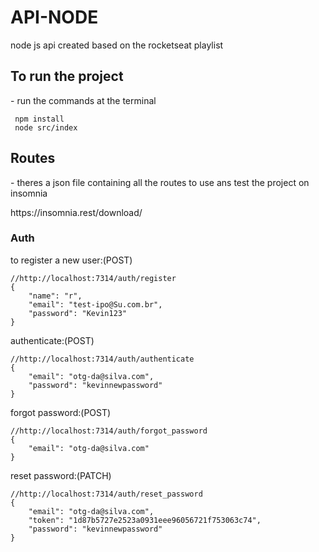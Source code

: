 # API-NODE
node js api created based on the rocketseat playlist

<H2>To run the project</H2>
<p> - run the commands at the terminal</p>

```
 npm install
 node src/index
```

<H2>Routes</H2>
<p> - theres a json file containing all the routes to use ans test the project on insomnia</p>
<a target="_blank">https://insomnia.rest/download/<a>
 
 <H3>Auth</H3>
 <p> to register a new user:(POST)</p>

```
//http://localhost:7314/auth/register
{ 
	"name": "r",
	"email": "test-ipo@Su.com.br",
	"password": "Kevin123"
}
```

<p> authenticate:(POST)</p>

```
//http://localhost:7314/auth/authenticate
{
	"email": "otg-da@silva.com",
	"password": "kevinnewpassword"
}
```

<p> forgot password:(POST)</p>

```
//http://localhost:7314/auth/forgot_password
{
	"email": "otg-da@silva.com"
}
```

<p> reset password:(PATCH)</p>

```
//http://localhost:7314/auth/reset_password
{
	"email": "otg-da@silva.com",
  	"token": "1d87b5727e2523a0931eee96056721f753063c74",
	"password": "kevinnewpassword"
}
```
